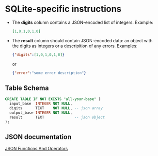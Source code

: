 # SQLite-specific instructions

* The **digits** column contains a JSON-encoded list of integers.
  Example:
  ```json
  [1,0,1,0,1,0]
  ```
* The **result** column should contain JSON-encoded data: an object with the digits as integers or a descripition of any errors.
  Examples:
  ```json
  {"digits":[1,0,1,0,1,0]}
  ```
  or
  ```json
  {"error":"some error description"}
  ```

## Table Schema

```sql
CREATE TABLE IF NOT EXISTS "all-your-base" (
  input_base  INTEGER NOT NULL,
  digits      TEXT    NOT NULL, -- json array
  output_base INTEGER NOT NULL,
  result      TEXT              -- json object
);
```

## JSON documentation

[ JSON Functions And Operators ](https://www.sqlite.org/json1.html)
